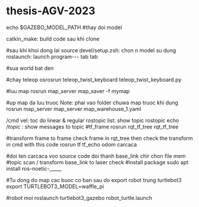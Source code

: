 # thesis-AGV-2023

echo $GAZEBO_MODEL_PATH 
#thay doi model

catkin_make: build code sau khi clone

#sau khi khoi dong lai
source devel/setup.zsh: chon n model su dung
roslaunch: launch program--- tab tab

#sua world bat den

#chay teleop
osrosrun teleop_twist_keyboard teleop_twist_keyboard.py

#luu map
rosrun map_server map_saver -f mymap

#up map da luu truoc
Note: phai vao folder chuwa map truoc khi dung
rosrun map_server map_server map_warehouse_1.yaml


/cmd vel: toc do linear & regular
rostopic list: show topic
rostopic echo /_topic_ : show messages to topic
#tf_frame
rosrun rqt_tf_tree rqt_tf_tree

#transform frame to frame
check frame in rqt_tree
then check the transform in cmd with this code
rosrun tf tf_echo odom carcaca

#doi ten carcaca
voo source code
doi thanh base_link
chir chon file mem
#topic scan / transform base_link to laser check
#install package
sudo apt install ros-noetic-_____

#Tu dong do map
cac buoc co ban
sau do export robot trung turtlebot3
export TURTLEBOT3_MODEL=waffle_pi

#robot moi
roslaunch turtlebot3_gazebo robot_turtle.launch

